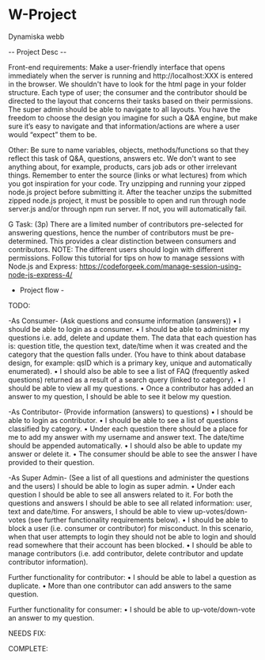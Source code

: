 # W-Project
Dynamiska webb

-- Project Desc --

Front-end requirements:
Make a user-friendly interface that opens immediately when the server is
running and http://localhost:XXX is entered in the browser. We shouldn't have
to look for the html page in your folder structure.
Each type of user; the consumer and the contributor should be directed to the
layout that concerns their tasks based on their permissions. The super admin
should be able to navigate to all layouts.
You have the freedom to choose the design you imagine for such a Q&A
engine, but make sure it’s easy to navigate and that information/actions are
where a user would “expect” them to be.

Other:
Be sure to name variables, objects, methods/functions so that they reflect this
task of Q&A, questions, answers etc. We don't want to see anything about, for
example, products, cars job ads or other irrelevant things.
Remember to enter the source (links or what lectures) from which you got
inspiration for your code.
Try unzipping and running your zipped node.js project before submitting it.
After the teacher unzips the submitted zipped node.js project, it must be
possible to open and run through node server.js and/or through npm run
server. If not, you will automatically fail.

G Task: (3p)
There are a limited number of contributors pre-selected for answering
questions, hence the number of contributors must be pre-determined. This
provides a clear distinction between consumers and contributors.
NOTE: The different users should login with different permissions. Follow this
tutorial for tips on how to manage sessions with Node.js and Express:
https://codeforgeek.com/manage-session-using-node-js-express-4/


- Project flow - 

TODO:

-As Consumer- (Ask questions and consume information (answers))
• I should be able to login as a consumer.
• I should be able to administer my questions i.e. add, delete and update them. The data that each question has is: question title, the question text, date/time when it was created and the category that the question falls under.
(You have to think about database design, for example: qsID which is a primary key, unique and automatically enumerated).
• I should also be able to see a list of FAQ (frequently asked questions) returned as a result of a search query (linked to category).
• I should be able to view all my questions.
• Once a contributor has added an answer to my question, I should be able to see it below my question.

-As Contributor- (Provide information (answers) to questions)
• I should be able to login as contributor.
• I should be able to see a list of questions classified by category.
• Under each question there should be a place for me to add my answer with my username and answer text. The date/time should be appended automatically.
• I should also be able to update my answer or delete it.
• The consumer should be able to see the answer I have provided to their question.

-As Super Admin- (See a list of all questions and administer the questions and the users)
I should be able to login as super admin.
• Under each question I should be able to see all answers related to it. For both the questions and answers I should be able to see all related information: user, 
text and date/time. For answers, I should be able to view up-votes/down-votes (see further functionality requirements below).
• I should be able to block a user (i.e. consumer or contributor) for misconduct. In this scenario, when that user attempts to login they should not be able to login and should read somewhere that their account has been blocked.
• I should be able to manage contributors (i.e. add contributor, delete contributor and update contributor information).

Further functionality for contributor:
• I should be able to label a question as duplicate.
• More than one contributor can add answers to the same question.

Further functionality for consumer:
• I should be able to up-vote/down-vote an answer to my question.

NEEDS FIX:

COMPLETE:


